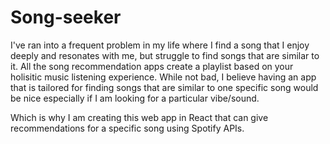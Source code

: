 # Song-seeker

I've ran into a frequent problem in my life where I find a song that I enjoy deeply and resonates with me, but struggle to find songs that are similar to it. All the song recommendation apps create a playlist based on your holisitic music listening experience. While not bad, I believe having an app that is tailored for finding songs that are similar to one specific song would be nice especially if I am looking for a particular vibe/sound.

Which is why I am creating this web app in React that can give recommendations for a specific song using Spotify APIs.
